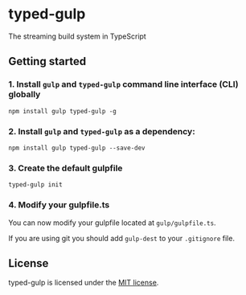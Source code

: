 typed-gulp
==========
The streaming build system in TypeScript

Getting started
---------------
### 1. Install `gulp` and `typed-gulp` command line interface (CLI) globally
```
npm install gulp typed-gulp -g
```

### 2. Install `gulp` and `typed-gulp` as a dependency:
```
npm install gulp typed-gulp --save-dev
```

### 3. Create the default gulpfile 
```
typed-gulp init
```

### 4. Modify your gulpfile.ts
You can now modify your gulpfile located at `gulp/gulpfile.ts`.

If you are using git you should add `gulp-dest` to your `.gitignore` file.

License
-------
typed-gulp is licensed under the [MIT license](http://opensource.org/licenses/MIT).
